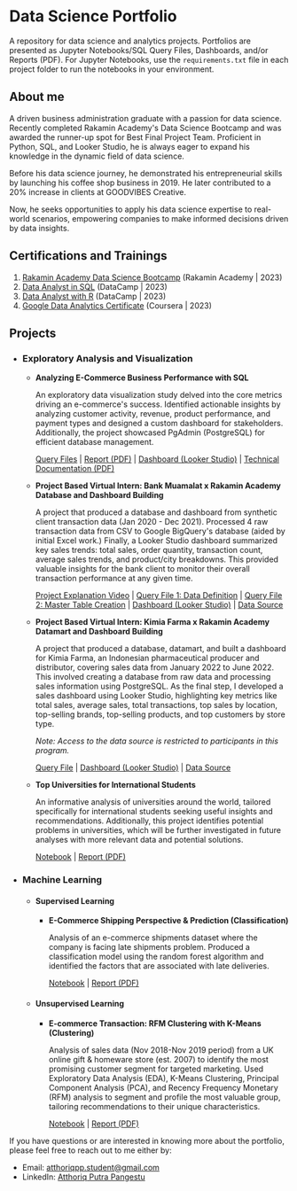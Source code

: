 # Data Science Portfolio
A repository for data science and analytics projects. Portfolios are presented as Jupyter Notebooks/SQL Query Files, Dashboards, and/or Reports (PDF). For Jupyter Notebooks, use the `requirements.txt` file in each project folder to run the notebooks in your environment.

## About me
A driven business administration graduate with a passion for data science. Recently completed Rakamin Academy's Data Science Bootcamp and was awarded the runner-up spot for Best Final Project Team. Proficient in Python, SQL, and Looker Studio, he is always eager to expand his knowledge in the dynamic field of data science.

Before his data science journey, he demonstrated his entrepreneurial skills by launching his coffee shop business in 2019. He later contributed to a 20% increase in clients at GOODVIBES Creative.

Now, he seeks opportunities to apply his data science expertise to real-world scenarios, empowering companies to make informed decisions driven by data insights.

## Certifications and Trainings
1. [Rakamin Academy Data Science Bootcamp](https://drive.google.com/file/d/1zNqwX1lKTFjfao6_X8dMunKTsYbvaIDx/view?usp=sharing) (Rakamin Academy | 2023)
2. [Data Analyst in SQL](https://www.datacamp.com/statement-of-accomplishment/track/5c6499cc62e40dc7db3fd07e68aa9820c70a46be) (DataCamp | 2023)
3. [Data Analyst with R](https://www.datacamp.com/statement-of-accomplishment/track/17b96eb5916fe0df8a09d43c715309af60832dc4) (DataCamp | 2023)
4. [Google Data Analytics Certificate](https://www.credly.com/badges/f1abe8c6-fe17-4214-b05d-0ab5914fa323/linked_in_profile) (Coursera | 2023)

## Projects
- ### Exploratory Analysis and Visualization
  - **Analyzing E-Commerce Business Performance with SQL**
    
     An exploratory data visualization study delved into the core metrics driving an e-commerce's success. Identified actionable insights by analyzing customer activity, revenue, product performance, and payment types and designed a custom dashboard for stakeholders. Additionally, the project showcased PgAdmin (PostgreSQL) for efficient database management.
    
    [Query Files](https://github.com/atthoriqpp/data_science_portfolio/tree/main/analyzing_e-commerce_business_performance_with_sql/query_files) | [Report (PDF)](https://github.com/atthoriqpp/data_science_portfolio/blob/main/analyzing_e-commerce_business_performance_with_sql/Final%20Report_Analyzing%20eCommerce%20Business%20Performance%20with%20SQL_Atthoriq%20Putra%20Pangestu.pdf) | [Dashboard (Looker Studio)](https://lookerstudio.google.com/reporting/cac6363e-b9f8-4dee-a528-de7dd58ba502) | [Technical Documentation (PDF)](https://github.com/atthoriqpp/data_science_portfolio/blob/main/analyzing_e-commerce_business_performance_with_sql/Documentation_Analyzing%20eCommerce%20Business%20Performance%20with%20SQL_Atthoriq%20Putra%20Pangestu.pdf)

  - **Project Based Virtual Intern: Bank Muamalat x Rakamin Academy Database and Dashboard Building**
    
     A project that produced a database and dashboard from synthetic client transaction data (Jan 2020 - Dec 2021). Processed 4 raw transaction data from CSV to Google BigQuery's database (aided by initial Excel work.) Finally, a Looker Studio dashboard summarized key sales trends: total sales, order quantity, transaction count, average sales trends, and product/city breakdowns. This provided valuable insights for the bank client to monitor their overall transaction performance at any given time.
    
    [Project Explanation Video](https://drive.google.com/file/d/1RRCVNeQjQvHZ8JG3PPdnWw4UrJKR28Nf/view?usp=sharing) | [Query File 1: Data Definition](https://console.cloud.google.com/bigquery?sq=861814418732:01fbfdae05f84426b4ecd8c373ddf4a3) | [Query File 2: Master Table Creation](https://console.cloud.google.com/bigquery?sq=861814418732:14ae8be03926430cbde287b244a71995) | [Dashboard (Looker Studio)](https://lookerstudio.google.com/reporting/baaf9894-26cf-4d87-b60a-253f1b1f964d) | [Data Source](https://github.com/atthoriqpp/data_science_portfolio/tree/794d4a363faf92549eff1b6c8721f5807f0bafe6/project_based_virtual_intern_bank_muamalat_business_intelligence_analyst/dataset)

  - **Project Based Virtual Intern: Kimia Farma x Rakamin Academy Datamart and Dashboard Building**
    
     A project that produced a database, datamart, and built a dashboard for Kimia Farma, an Indonesian pharmaceutical producer and distributor, covering sales data from January 2022 to June 2022. This involved creating a database from raw data and processing sales information using PostgreSQL. As the final step, I developed a sales dashboard using Looker Studio, highlighting key metrics like total sales, average sales, total transactions, top sales by location, top-selling brands, top-selling products, and top customers by store type.

    *Note: Access to the data source is restricted to participants in this program.*
    
    [Query File](https://github.com/atthoriqpp/data_science_portfolio/blob/4638a40903fd7f4d6eb2cb28c211c1638f6deca1/project_based_virtual_intern_kimia_farma_x_rakamin_academy_datamart_and_dashboard_building/query_file/KimiaFarma_SalesQuery.sql) | [Dashboard (Looker Studio)](https://lookerstudio.google.com/reporting/abbcaf17-8598-415d-8988-15aea76160fc) | [Data Source](https://www.rakamin.com/virtual-internship-experience/kimiafarma-big-data-analytics-virtual-internship-program)

  - **Top Universities for International Students**
    
    An informative analysis of universities around the world, tailored specifically for international students seeking useful insights and recommendations. Additionally, this project identifies potential problems in universities, which will be further investigated in future analyses with more relevant data and potential solutions.
    
    [Notebook](https://github.com/atthoriqpp/data_science_portfolio/blob/main/global_university_rankings_2023/top-universities-for-international-students.ipynb) | [Report (PDF)](https://github.com/atthoriqpp/data_analytics_portfolios/blob/main/global_university_rankings_2023/Global%20University%20Rankings%202023%20Analysis.pdf)
    
- ### Machine Learning
  - #### Supervised Learning
    - **E-Commerce Shipping Perspective & Prediction (Classification)**
    
       Analysis of an e-commerce shipments dataset where the company is facing late shipments problem. Produced a classification model using the random forest algorithm and identified the factors that are associated with late deliveries.

      [Notebook](https://github.com/atthoriqpp/data_science_portfolio/blob/main/e-commerce_shipping_prediction/e-commerce-shipment-perspective-prediction.ipynb) | [Report (PDF)](https://github.com/atthoriqpp/data_analytics_portfolios/blob/main/e-commerce_shipping_prediction/E-Commerce%20Shipment%20Prediction.pdf)

  - #### Unsupervised Learning
    - **E-commerce Transaction: RFM Clustering with K-Means (Clustering)**
    
       Analysis of sales data (Nov 2018-Nov 2019 period) from a UK online gift & homeware store (est. 2007) to identify the most promising customer segment for targeted marketing. Used Exploratory Data Analysis (EDA), K-Means Clustering, Principal Component Analysis (PCA), and Recency Frequency Monetary (RFM) analysis to segment and profile the most valuable group, tailoring recommendations to their unique characteristics.

      [Notebook](https://github.com/atthoriqpp/data_science_portfolio/blob/fe2e388ea66389bf17e9735e73b726f44d12d493/e_commerce_transaction_rfm_clustering/e-commerce-analysis-rfm-clustering-with-k-means.ipynb) | [Report (PDF)](https://github.com/atthoriqpp/data_science_portfolio/blob/fe2e388ea66389bf17e9735e73b726f44d12d493/e_commerce_transaction_rfm_clustering/Report_E-Commerce%20Transaction%20RFM%20Clustering.pdf)
   
If you have questions or are interested in knowing more about the portfolio, please feel free to reach out to me either by:
- Email: atthoriqpp.student@gmail.com
- LinkedIn: [Atthoriq Putra Pangestu](https://www.linkedin.com/in/atthoriqputra/)
